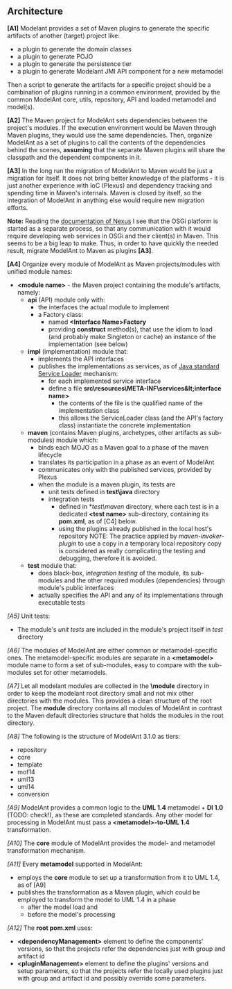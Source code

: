 Architecture
------------

**\[A1\]** Modelant provides a set of Maven plugins to generate the specific artifacts of another (target) project like:

  * a plugin to generate the domain classes
  * a plugin to generate POJO
  * a plugin to generate the persistence tier
  * a plugin to generate Modelant JMI API component for a new metamodel

Then a script to generate the artifacts for a specific project should be a combination of plugins running in a common environment, provided by the common ModelAnt core, utils, repository, API and loaded metamodel and model(s).

**\[A2\]** The Maven project for ModelAnt sets dependencies between the project's modules. If the execution environment would be Maven through Maven plugins, they would use the same dependencies. Then, organize ModelAnt as a set of plugins to call the contents of the dependencies behind the scenes, **assuming** that the separate Maven plugins will share the classpath and the dependent components in it.

**\[A3\]** In the long run the migration of ModelAnt to Maven would be just a migration for itself. It does not bring better knowledge of the platforms - it is just another experience with IoC (Plexus) and dependency tracking and spending time in Maven's internals. Maven is closed by itself, so the integration of ModelAnt in anything else would require new migration efforts. 

**Note:**
    Reading the [documentation of Nexus](https://books.sonatype.com/mcookbook/reference/index.html) I see that the OSGi platform is started as a separate process, so that any communication with it would require developing web services in OSGi and their client(s) in Maven. This seems to be a big leap to make. Thus, in order to have quickly the needed result, migrate ModelAnt to Maven as plugins **\[A3\]**.

**\[A4\]** Organize every module of ModelAnt as Maven projects/modules with unified module names:

  * **&lt;module name&gt;** - the Maven project containing the module's artifacts, namely:
    * **api** (API) module only with:
      * the interfaces the actual module to implement
      * a Factory class:
        * named **&lt;Interface Name&gt;Factory**
        * providing **construct** method(s), that use the idiom to load (and probably make Singleton or cache) an instance of the implementation (see below)
    * **impl** (implementation) module that:
      * implements the API interfaces
      * publishes the implementations as services, as of [Java standard Service Loader](https://docs.oracle.com/javase/6/docs/api/java/util/ServiceLoader.html) mechanism:
          * for each implemented service interface 
          * define a file **src\resources\META-INF\services\&lt;interface name&gt;**
            * the contents of the file is the qualified name of the implementation class
            * this allows the ServiceLoader class (and the API's factory class) instantiate the concrete implementation
    * **maven** (contains Maven plugins, archetypes, other artifacts as sub-modules) module which:
      * binds each MOJO as a Maven goal to a phase of the maven lifecycle 
      * translates its participation in a phase as an event of ModelAnt
      * communicates only with the published services, provided by Plexus
      * when the module is a maven plugin, its tests are
        * unit tests defined in **test\java** directory
        * integration tests
          * defined in **test\maven* directory, where each test is in a dedicated **&lt;test name&gt;** sub-directory, containing its **pom.xml**, as of \[C4\] below.
          * using the plugins already published in the local host's repository
            NOTE: The practice applied by *maven-invoker-plugin* to use a copy in a temporary local repository copy is considered as really complicating the testing and debugging, therefore it is avoided.
    * **test** module that:
      * does black-box, *integration testing* of the module, its sub-modules and the other required modules (dependencies) through module's public interfaces
      * actually specifies the API and any of its implementations through executable tests

*\[A5\]* Unit tests: 

  * The module's *unit tests* are included in the module's project itself in *test* directory

*\[A6\]* The modules of ModelAnt are either common or metamodel-specific ones. The metamodel-specific modules are separate in a **&lt;metamodel&gt;** module name to form a set of sub-modules, easy to compare with the sub-modules set for other metamodels.

*\[A7\]* Let all modelant modules are collected in the **\module** directory in order to keep the modelant root directory small and not mix other directories with the modules. This provides a clean structure of the root project. The **module** directory contains all modules of ModelAnt in contrast to the Maven default directories structure that holds the modules in the root directory.

*\[A8\]* The following is the structure of ModelAnt 3.1.0 as tiers:

  * repository
  * core
  * template
  * mof14
  * uml13 
  * uml14
  * conversion

*\[A9\]* ModelAnt provides a common logic to the **UML 1.4** metamodel + **DI 1.0** (TODO: check!), as these are completed standards. Any other model for processing in ModelAnt must pass a **&lt;metamodel&gt;-to-UML 1.4** transformation.

*\[A10\]* The **core** module of ModelAnt provides the model- and metamodel transformation mechanism. 

*\[A11\]* Every **metamodel** supported in ModelAnt:

  * employs the **core** module to set up a transformation from it to UML 1.4, as of \[A9\]
  * publishes the transformation as a Maven plugin, which could be employed to transform the model to UML 1.4 in a phase 
    * after the model load
      and
    * before the model's processing

*\[A12\]* The **root pom.xml** uses:

  * **&lt;dependencyManagement&gt;** element to define the components' versions, so that the projects refer the dependencies just with group and artifact id
  * **&lt;pluginManagement&gt;** element to define the plugins' versions and setup parameters, so that the projects refer the locally used plugins just with group and artifact id and possibly override some parameters.
